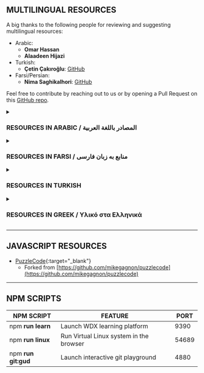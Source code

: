 ## MULTILINGUAL RESOURCES 

  <!-- موارد متعددة اللغات / Çok Dilli Kaynaklar -->

  A big thanks to the following people for reviewing and suggesting  multilingual resources:

  - Arabic:
    - **Omar Hassan**
    - **Alaadeen Hijazi**
  - Turkish:
    - **Çetin Çakıroğlu**: [GitHub](https://github.com/cetincakiroglu)
  - Farsi/Persian:
    - **Nima Saghikalhori**: [GitHub](https://github.com/nimasaghi-dev)

  Feel free to contribute by reaching out to us or by opening a Pull Request on this [GitHub repo](https://github.com/in-tech-gration/WDX-180/blob/main/resources/README.md).

<!-- RESOURCES IN ARABIC -->
<details markdown="1">
  <summary><h3>RESOURCES IN ARABIC / المصادر باللغة العربية</h3></summary>

  - HTML
    - [Learn HTML In Arabic 2021](https://www.youtube.com/playlist?list=PLDoPjvoNmBAw_t_XWUFbBX-c9MafPk9ji)
    - [Learn HTML in Arabic (Playlist)](https://www.youtube.com/playlist?list=PLDoPjvoNmBAwClZ1PDcjWilxp9YERUbNt)
  - CSS
    - [Learn CSS In Arabic 2021](https://www.youtube.com/playlist?list=PLDoPjvoNmBAzjsz06gkzlSrlev53MGIKe)
    - [Learn CSS in Arabic (Playlist)](https://www.youtube.com/playlist?list=PLDoPjvoNmBAzAeIcXA3_JsmSkPKOs9W-Y)
    - [Learn CSS3 in Arabic (Playlist)](https://www.youtube.com/playlist?list=PLDoPjvoNmBAyEyQaHOHO1HJtmSgGt07VC)
    - [Design Using Bootstrap 3 Design 1 (Playlist)](https://www.youtube.com/playlist?list=PLDoPjvoNmBAw24EjNUp_88S1VeaNK8Cts)
    - [Begin Working with Sass](https://www.youtube.com/playlist?list=PLDoPjvoNmBAz6bF7qObm2a1mLN_WHAWQo)
    - [Create Web Design With Sass](https://www.youtube.com/playlist?list=PLDoPjvoNmBAz9sluuyOWPifXvySgrGma8)
  - JavaScript
    - [Learn JavaScript in Arabic 2021](https://www.youtube.com/playlist?list=PLDoPjvoNmBAx3kiplQR_oeDqLDBUDYwVv)
    - [Learn ECMAScript 6](https://www.youtube.com/playlist?list=PLDoPjvoNmBAy3siU1b04xY24ZlstofO9M)
    - [Learn Javascript HTML DOM (Playlist)](https://www.youtube.com/playlist?list=PLDoPjvoNmBAxx97QDMOCpzxbu1ZHJ4i7i)
    - [Learn Javascript Bom (Playlist)](https://www.youtube.com/playlist?list=PLDoPjvoNmBAy9nFRJgVYgEID8xE2a6q6V)
    - [JavaScript Big Tutorials](https://www.youtube.com/playlist?list=PLDoPjvoNmBAz7_BgzvNcOaE-m_SnE4jiT)
    - [Learn JSON and Deal With API's](https://www.youtube.com/playlist?list=PLDoPjvoNmBAwH_PyuEFjk3OvXflJJrDRQ)
    - [Learn Ajax](https://www.youtube.com/playlist?list=PLDoPjvoNmBAytfRIdMIkLeoQHP0o5uWBa)
    - [JavaScript Unit Testing With Jest (Playlist)](https://www.youtube.com/playlist?list=PLDoPjvoNmBAwSrfBPERTnCmWAbcMAwG9O)
    - jQuery
      - [Learn jQuery in Arabic (Elzero Web School)](https://www.youtube.com/playlist?list=PLDoPjvoNmBAwXDFEEpc8TT6MFbDAC5XNB)
  - TypeScript
    - [Learn Typescript 2022](https://www.youtube.com/playlist?list=PLDoPjvoNmBAy532K9M_fjiAmrJ0gkCyLJ)
  - React.js
  - Frontend
    - [Front-End Developer Roadmap](https://www.youtube.com/playlist?list=PLDoPjvoNmBAzhFD3niPAa1C1gXG4cs14J)
    - [Front-End Tutorials](https://www.youtube.com/playlist?list=PLDoPjvoNmBAycCXz5d9WvqlmykUIys5e8)
    - [Create Template With HTML, CSS3, JavaScript](https://www.youtube.com/playlist?list=PLDoPjvoNmBAzvmpzF-6l3tAviiCPbwkB8)
    - [The Ultimate Front-End Practical Course](https://www.youtube.com/playlist?list=PLDoPjvoNmBAxIUWHxTnmyS9jZwWtXGLon)
    - [How To Become A Front-End Monster](https://www.youtube.com/playlist?list=PLDoPjvoNmBAzTQ5TBsxkF2bZ4djZetUba)
    - [Multilingual Website Best Practice](https://www.youtube.com/playlist?list=PLDoPjvoNmBAxNQiUCxhjfDM8STo1_Dl8c)
    - [Learn Website Wireframing](https://www.youtube.com/playlist?list=PLDoPjvoNmBAxQFcU0t_rjaL0geUX47VtL)
    - [خارطة الطريق لتعلم برمجة الويب (Web Roadmap)](https://www.youtube.com/watch?v=8TFge6bfbzQ)
    - [شرح تفصيلي لخارطة الطريق لتعلم البرمجة وتداخلاتها من واقع سوق العمل (Roadmap for learning programming)](https://www.youtube.com/watch?v=sWCQMMfP8p8)
  - Computer Science
    - [Intro To Programming](https://www.youtube.com/playlist?list=PLDoPjvoNmBAwGClt7wqdUOfqZbq_f2Uek)
  - Command Line Interface
    - [Learn Command Line](https://www.youtube.com/playlist?list=PLDoPjvoNmBAxzNO8ixW83Sf8FnLy_MkUT)
  - Git & GitHub
    - [Learn Git and Github](https://www.youtube.com/playlist?list=PLDoPjvoNmBAw4eOj58MZPakHjaO3frVMF)
  - Databases
    - [MySQL 5 Essential Training](https://www.youtube.com/playlist?list=PLDoPjvoNmBAz6DT8SzQ1CODJTH-NIA7R9)

  **YouTube Channels**

  - [Elzero Web School](https://www.youtube.com/@ElzeroWebSchool)
  - [Programming Advices](https://www.youtube.com/@ProgrammingAdvices)

</details>

<!-- RESOURCES IN FARSI -->
<details markdown="1">
  <summary><h3>RESOURCES IN FARSI / منابع به زبان فارسی</h3></summary>

  - HTML
  - CSS
  - JavaScript
    - [Modern JavaScript Cheatsheet](https://github.com/mbeaudru/modern-js-cheatsheet/blob/master/translations/fa-IR.md)
    - [JavaScript - from scratch](https://www.youtube.com/watch?v=vkTMBqyacVM)
    - [DOM in JS](https://www.youtube.com/watch?v=GbEx578xSdY)
  - Node.js
    - [Node js Part 1](https://www.youtube.com/watch?v=hPYRn8feEEw&list=PLTEzTFAAzxQ5PPO4SDKgpN92cPArFV3cd)
    - [Node js Part 2](https://www.youtube.com/watch?v=2hqMUgN1yeo&list=PLTEzTFAAzxQ5PPO4SDKgpN92cPArFV3cd&index=3)
    - jQuery
      - [Learn jQuery in Arabic (Elzero Web School)](https://www.youtube.com/playlist?list=PLDoPjvoNmBAwXDFEEpc8TT6MFbDAC5XNB)
  - React.js
    - [آموزش کامل React 2022 (Playlist: React JS training course (introduction to advanced): React JS in simple but fundamental language)](https://www.youtube.com/playlist?list=PLi3_QQ40Q-sxthNSXMSRDWsqqtu8Su9Gy)
    - [دوره آموزش react js (مقدماتی تا پیشرفته) : ری اکت جی اس به زبان ساده اما اصولی](https://www.youtube.com/watch?v=51FdCRVJLXs)
  - Computer Science
    - Networking
      - [Networking به زبان ساده |\ هرچی باید از شبکه بدونی](https://www.youtube.com/watch?v=Yv7iRZVKsMk)
  - Git & GitHub
    - [دوره آموزش گیت و گیت هاب (Git and Github)](https://www.youtube.com/watch?v=TEx_mRpIDkA)
  
  **YouTube Channels**

  - [Sarvin Style Coding](https://www.youtube.com/@sarvinStyle)
  - [OpenCode](https://www.youtube.com/@OpenCode)
  - [jahangirics](https://www.youtube.com/@jahangirics)

</details>

<!-- RESOURCES IN TURKISH -->
<details markdown="1">
  <summary><h3>RESOURCES IN TURKISH</h3></summary>

  **YouTube Channels**

  - [Kodluyoruz](https://www.youtube.com/kodluyoruz)

  **Schools**

  - [Patika.dev](https://www.patika.dev/)

</details>

<!-- RESOURCES IN GREEK -->
<details markdown="1">
  <summary><h3>RESOURCES IN GREEK / Υλικό στα Ελληνικά</h3></summary>

  - TypeScript
    - [Εισαγωγή στην TypeScript](https://youtu.be/Er_a-NwKMws)

  - JavaScript
    - [Οδηγός JavaScript στα Ελληνικά](https://javascript.gr/)

  **YouTube Channels**

  - [Kostas Minaidis](https://www.youtube.com/@kostas_x)
  - [CodeGRow](https://www.youtube.com/@CodeGRrow)
  - [Gerasimos Tsiamalos](https://www.youtube.com/@tsiger)
  - [Tech and Code In Greek](https://www.youtube.com/@TechandCodeInGreek)
  - [DigiSolutions Tutorials](https://www.youtube.com/@digisolutech)

</details>

---

## JAVASCRIPT RESOURCES

- [PuzzleCode](https://in-tech-gration.github.io/WDX-180/resources/javascript/puzzlecode/){:target="_blank"}
  - Forked from [https://github.com/mikegagnon/puzzlecode](https://github.com/mikegagnon/puzzlecode)

---

## NPM SCRIPTS

| NPM SCRIPT          | FEATURE                                 | PORT  |
| ------------------- | --------------------------------------- | ----- |
| npm **run learn**   | Launch WDX learning platform            | 9390  |
| npm **run linux**   | Run Virtual Linux system in the browser | 54689 |
| npm **run git:gud** | Launch interactive git playground       | 4880  |

